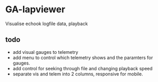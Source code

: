 # GA-lapviewer
Visualise echook logfile data, playback

## todo 
- add visual gauges to telemetry
- add menu to control which telemetry shows and the paramters for gauges.
- add control for seeking through file and changing playback speed
- separate vis and telem into 2 columns, responsive for mobile.